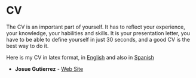 # CV

The CV is an important part of yourself. It has to reflect your experience, your knowledge, your habilities and skills. 
It is your presentation letter, you have to be able to define yourself in just 30 seconds, and a good CV is the best way to do it.

Here is my CV in latex format, in [English](https://github.com/JoxuMac/CV/blob/master/English/CV.pdf) and also in [Spanish](https://github.com/JoxuMac/CV/blob/master/Castellano/CV.pdf)

* **Josue Gutierrez** - [Web Site](https://josuegutierrez.es)